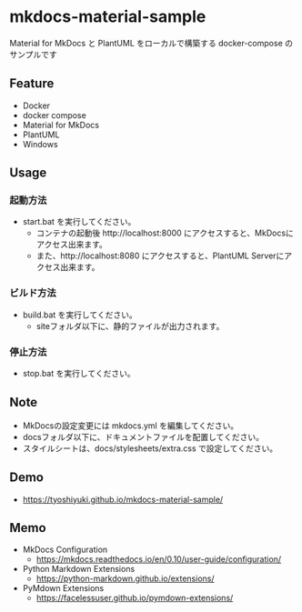 # mkdocs-material-sample
Material for MkDocs と PlantUML をローカルで構築する docker-compose のサンプルです

## Feature
- Docker
- docker compose
- Material for MkDocs
- PlantUML
- Windows

## Usage

### 起動方法
- start.bat を実行してください。
	- コンテナの起動後 http://localhost:8000 にアクセスすると、MkDocsにアクセス出来ます。
	- また、http://localhost:8080 にアクセスすると、PlantUML Serverにアクセス出来ます。

### ビルド方法
- build.bat を実行してください。
	- siteフォルダ以下に、静的ファイルが出力されます。

### 停止方法
- stop.bat を実行してください。

## Note
- MkDocsの設定変更には mkdocs.yml を編集してください。
- docsフォルダ以下に、ドキュメントファイルを配置してください。
- スタイルシートは、docs/stylesheets/extra.css で設定してください。

## Demo
- https://tyoshiyuki.github.io/mkdocs-material-sample/

## Memo
- MkDocs Configuration
	- https://mkdocs.readthedocs.io/en/0.10/user-guide/configuration/
- Python Markdown Extensions
	- https://python-markdown.github.io/extensions/
- PyMdown Extensions
	- https://facelessuser.github.io/pymdown-extensions/

